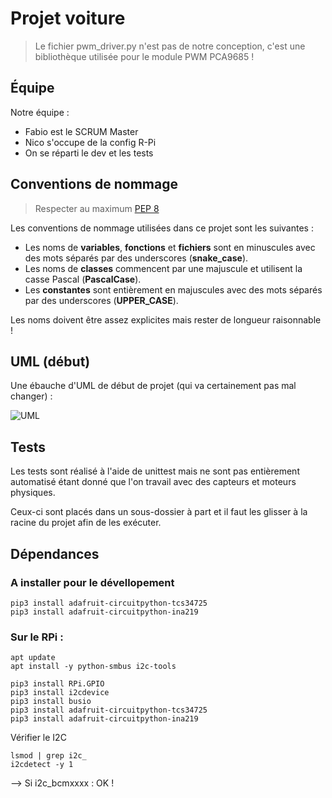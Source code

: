 # Projet voiture

> Le fichier pwm_driver.py n'est pas de notre conception, c'est une bibliothèque utilisée pour le module PWM PCA9685 !

## Équipe

Notre équipe :
- Fabio est le SCRUM Master
- Nico s'occupe de la config R-Pi
- On se réparti le dev et les tests

## Conventions de nommage

> Respecter au maximum [PEP 8](https://realpython.com/python-pep8/)

Les conventions de nommage utilisées dans ce projet sont les suivantes :

- Les noms de **variables**, **fonctions** et **fichiers** sont en minuscules avec des mots séparés par des underscores (**snake_case**).
- Les noms de **classes** commencent par une majuscule et utilisent la casse Pascal (**PascalCase**).
- Les **constantes** sont entièrement en majuscules avec des mots séparés par des underscores (**UPPER_CASE**).

Les noms doivent être assez explicites mais rester de longueur raisonnable !

## UML (début)

Une ébauche d'UML de début de projet (qui va certainement pas mal changer) :

![UML](projet-voiture.png)

## Tests

Les tests sont réalisé à l'aide de unittest mais ne sont pas entièrement automatisé étant donné que l'on travail avec des capteurs et moteurs physiques.

Ceux-ci sont placés dans un sous-dossier à part et il faut les glisser à la racine du projet afin de les exécuter.

## Dépendances

### A installer pour le dévellopement

```shell
pip3 install adafruit-circuitpython-tcs34725
pip3 install adafruit-circuitpython-ina219
```

### Sur le RPi :

```shell
apt update
apt install -y python-smbus i2c-tools

pip3 install RPi.GPIO
pip3 install i2cdevice
pip3 install busio
pip3 install adafruit-circuitpython-tcs34725
pip3 install adafruit-circuitpython-ina219
```

Vérifier le I2C
```shell
lsmod | grep i2c_
i2cdetect -y 1
```
--> Si i2c_bcmxxxx : OK !

